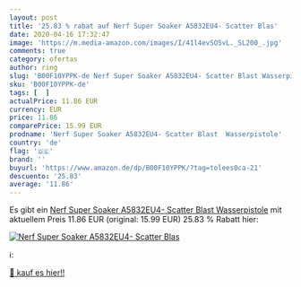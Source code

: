 ```yaml
---
layout: post
title: '25.83 % rabat auf Nerf Super Soaker A5832EU4- Scatter Blas'
date: 2020-04-16 17:32:47
image: 'https://m.media-amazon.com/images/I/41l4evSO5vL._SL200_.jpg'
comments: true
category: ofertas
author: ring
slug: 'B00F10YPPK-de Nerf Super Soaker A5832EU4- Scatter Blast Wasserpistole'
sku: 'B00F10YPPK-de'
tags: [  ]
actualPrice: 11.86 EUR
currency: EUR
price: 11.86
comparePrice: 15.99 EUR
prodname: 'Nerf Super Soaker A5832EU4- Scatter Blast  Wasserpistole'
country: 'de'
flag: '🇩🇪'
brand: ''
buyurl: 'https://www.amazon.de/dp/B00F10YPPK/?tag=tolees0ca-21'
descuento: '25.83'
average: '11.86'
---
```


Es gibt ein [Nerf Super Soaker A5832EU4- Scatter Blast  Wasserpistole](https://www.amazon.de/dp/B00F10YPPK/?tag=tolees0ca-21) mit aktuellem Preis 11.86 EUR (original: 15.99 EUR) 25.83 % Rabatt hier:

[![Nerf Super Soaker A5832EU4- Scatter Blas](https://m.media-amazon.com/images/I/41l4evSO5vL._SL200_.jpg)](https://www.amazon.de/dp/B00F10YPPK/?tag=tolees0ca-21)

ℹ️:


[🛒 kauf es hier!!](https://www.amazon.de/dp/B00F10YPPK/?tag=tolees0ca-21)
